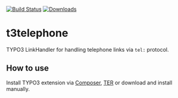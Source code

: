 [![Build Status](https://travis-ci.org/visuellverstehen/t3telephone.svg)](https://travis-ci.org/visuellverstehen/t3telephone)
[![Downloads](https://img.shields.io/packagist/dt/visuellverstehen/t3telephone.svg)](https://packagist.org/packages/visuellverstehen/t3telephone)

# t3telephone

TYPO3 LinkHandler for handling telephone links via `tel:` protocol.

## How to use

Install TYPO3 extension via [Composer](https://packagist.org/packages/visuellverstehen/t3telephone), [TER](https://extensions.typo3.org/extension/t3telephone/) or download and install manually.
